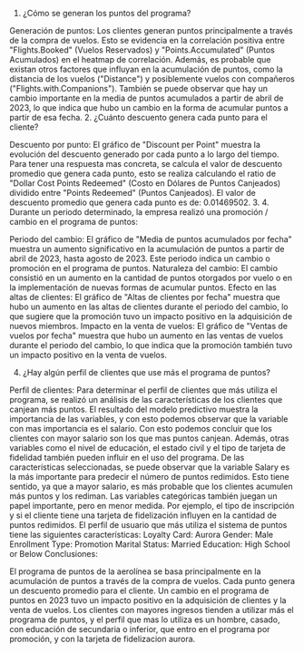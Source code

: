 1. ¿Cómo se generan los puntos del programa?

Generación de puntos:
Los clientes generan puntos principalmente a través de la compra de vuelos. Esto se evidencia en la correlación positiva entre "Flights.Booked" (Vuelos Reservados) y "Points.Accumulated" (Puntos Acumulados) en el heatmap de correlación.
Además, es probable que existan otros factores que influyan en la acumulación de puntos, como la distancia de los vuelos ("Distance") y posiblemente vuelos con compañeros ("Flights.with.Companions").
También se puede observar que hay un cambio importante en la media de puntos acumulados a partir de abril de 2023, lo que indica que hubo un cambio en la forma de acumular puntos a partir de esa fecha.
2. ¿Cuánto descuento genera cada punto para el cliente?

Descuento por punto:
El gráfico de "Discount per Point" muestra la evolución del descuento generado por cada punto a lo largo del tiempo.
Para tener una respuesta mas concreta, se calcula el valor de descuento promedio que genera cada punto, esto se realiza calculando el ratio de "Dollar Cost Points Redeemed" (Costo en Dólares de Puntos Canjeados) dividido entre "Points Redeemed" (Puntos Canjeados).
El valor de descuento promedio que genera cada punto es de: 0.01469502.
3. 
4. Durante un periodo determinado, la empresa realizó una promoción / cambio en el programa de puntos:

Periodo del cambio:
El gráfico de "Media de puntos acumulados por fecha" muestra un aumento significativo en la acumulación de puntos a partir de abril de 2023, hasta agosto de 2023. Este periodo indica un cambio o promoción en el programa de puntos.
Naturaleza del cambio:
El cambio consistió en un aumento en la cantidad de puntos otorgados por vuelo o en la implementación de nuevas formas de acumular puntos.
Efecto en las altas de clientes:
El gráfico de "Altas de clientes por fecha" muestra que hubo un aumento en las altas de clientes durante el periodo del cambio, lo que sugiere que la promoción tuvo un impacto positivo en la adquisición de nuevos miembros.
Impacto en la venta de vuelos:
El gráfico de "Ventas de vuelos por fecha" muestra que hubo un aumento en las ventas de vuelos durante el periodo del cambio, lo que indica que la promoción también tuvo un impacto positivo en la venta de vuelos.

4. ¿Hay algún perfil de clientes que use más el programa de puntos?

Perfil de clientes:
Para determinar el perfil de clientes que más utiliza el programa, se realizó un análisis de las características de los clientes que canjean más puntos.
El resultado del modelo predictivo muestra la importancia de las variables, y con esto podemos observar que la variable con mas importancia es el salario.
Con esto podemos concluir que los clientes con mayor salario son los que mas puntos canjean.
Además, otras variables como el nivel de educación, el estado civil y el tipo de tarjeta de fidelidad también pueden influir en el uso del programa.
De las características seleccionadas, se puede observar que la variable Salary es la más importante para predecir el número de puntos redimidos. Esto tiene sentido, ya que a mayor salario, es más probable que los clientes acumulen más puntos y los rediman. Las variables categóricas también juegan un papel importante, pero en menor medida. Por ejemplo, el tipo de inscripción y si el cliente tiene una tarjeta de fidelización influyen en la cantidad de puntos redimidos.
El perfil de usuario que más utiliza el sistema de puntos tiene las siguientes características:
Loyalty Card: Aurora
Gender: Male
Enrollment Type: Promotion
Marital Status: Married
Education: High School or Below
Conclusiones:

El programa de puntos de la aerolínea se basa principalmente en la acumulación de puntos a través de la compra de vuelos.
Cada punto genera un descuento promedio para el cliente.
Un cambio en el programa de puntos en 2023 tuvo un impacto positivo en la adquisición de clientes y la venta de vuelos.
Los clientes con mayores ingresos tienden a utilizar más el programa de puntos, y el perfil que mas lo utiliza es un hombre, casado, con educación de secundaria o inferior, que entro en el programa por promoción, y con la tarjeta de fidelizacion aurora.